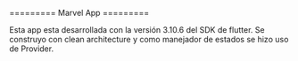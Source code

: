 ========= Marvel App =========

Esta app esta desarrollada con la versión 3.10.6 del SDK de flutter.
Se construyo con clean architecture y como manejador de estados se hizo uso de Provider.
